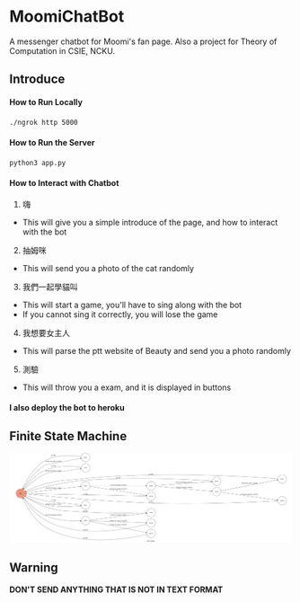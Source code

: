 # MoomiChatBot
A messenger chatbot for Moomi's fan page. Also a project for Theory of Computation in CSIE, NCKU.

## Introduce
#### How to Run Locally
```bash
./ngrok http 5000
```
#### How to Run the Server
```bash
python3 app.py
```
#### How to Interact with Chatbot
1. 嗨
  * This will give you a simple introduce of the page, and how to interact with the bot
2. 抽姆咪
  * This will send you a photo of the cat randomly
3. 我們一起學貓叫
  * This will start a game, you'll have to sing along with the bot
  * If you cannot sing it correctly, you will lose the game
4. 我想要女主人
  * This will parse the ptt website of Beauty and send you a photo randomly
5. 測驗
  * This will throw you a exam, and it is displayed in buttons
#### I also deploy the bot to heroku

## Finite State Machine
![fsm](./img/show-fsm.png)

## Warning
**DON'T SEND ANYTHING THAT IS NOT IN TEXT FORMAT**
